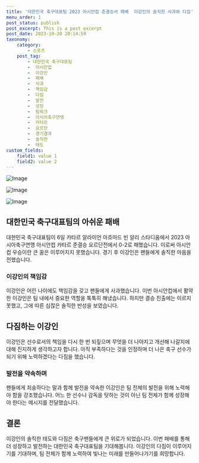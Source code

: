```yaml
---
title: '대한민국 축구대표팀 2023 아시안컵 준결승서 패배  이강인의 솔직한 사과와 다짐'
menu_order: 1
post_status: publish
post_excerpt: This is a post excerpt
post_date: 2023-10-20 20:14:59
taxonomy:
    category:
        - 스포츠
    post_tag:
        - 대한민국 축구대표팀
        -  아시안컵
        -  이강인
        -  패배
        -  사과
        -  책임감
        -  다짐
        -  발전
        -  성장
        -  팀워크
        -  아시아축구연맹
        -  카타르
        -  요르단
        -  경기결과
        -  솔직한
        -  태도
custom_fields:
    field1: value 1
    field2: value 2
---
```


![Image](https://imgnews.pstatic.net/image/311/2024/02/07/0001689424_001_20240207074501295.jpg?type=w647)

![Image](https://imgnews.pstatic.net/image/311/2024/02/07/0001689424_002_20240207074501347.jpg?type=w647)

![Image](https://imgnews.pstatic.net/image/311/2024/02/07/0001689424_003_20240207074501385.jpg?type=w647)


## 대한민국 축구대표팀의 아쉬운 패배
대한민국 축구대표팀이 6일 카타르 알라이언 아흐마드 빈 알리 스타디움에서 2023 아시아축구연맹 아시안컵 카타르 준결승 요르단전에서 0-2로 패했습니다. 이로써 아시안컵 우승이란 큰 꿈은 이루어지지 못했습니다. 경기 후 이강인은 팬들에게 솔직한 마음을 전했습니다.

### 이강인의 책임감
이강인은 어린 나이에도 책임감을 갖고 팬들에게 사과했습니다. 이번 아시안컵에서 활약한 이강인은 팀 내에서 중요한 역할을 톡톡히 해냈습니다. 하지만 결승 진출에는 이르지 못했고, 그에 따른 심찮은 솔직한 반성을 보였습니다.

## 다짐하는 이강인
이강인은 선수로서의 책임을 다시 한 번 되짚으며 무엇을 더 나아지고 개선해 나갈지에 대해 진지하게 생각하고자 합니다. 아직 부족하다는 것을 인정하며 더 나은 축구 선수가 되기 위해 노력하겠다는 다짐을 했습니다.

### 발전을 약속하며
팬들에게 죄송하다는 말과 함께 발전을 약속한 이강인은 팀 전체의 발전을 위해 노력해야 함을 강조했습니다. 어느 한 선수나 감독을 탓하는 것이 아닌 팀 전체가 함께 성장해야 한다는 메시지를 전달했습니다.

## 결론
이강인의 솔직한 태도와 다짐은 축구팬들에게 큰 위로가 되었습니다. 이번 패배를 통해 더 성장하고 발전하는 대한민국 축구대표팀을 기대해봅니다. 이강인의 다짐이 이루어지기를 기대하며, 팀 전체가 함께 노력하여 빛나는 미래를 만들어나가기를 희망합니다.
